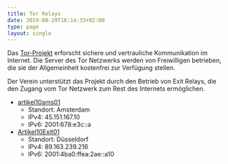 ```yaml
---
title: Tor Relays
date: 2019-08-29T16:14:33+02:00
type: page
layout: single
---
```


Das [Tor-Projekt] erforscht sichere und vertrauliche Kommunikation im Internet.
Die Server des Tor Netzwerks werden von Freiwilligen betrieben, die sie der
Allgemeinheit kostenfrei zur Verfügung stellen.

Der Verein unterstützt das Projekt durch den Betrieb von Exit Relays, die den
Zugang vom Tor Netzwerk zum Rest des Internets ermöglichen.

* [artikel10ams01][]
  * Standort: Amsterdam
  * IPv4: 45.151.167.10
  * IPv6: 2001:678:e3c::a
* [Artikel10Exit01][]
  * Standort: Düsseldorf
  * IPv4: 89.163.239.216
  * IPv6: 2001:4ba0:ffea:2ae::a10

[artikel10ams01]: https://metrics.torproject.org/rs.html#details/A14D96E6C4C3A5AF3D7E57AC0A85AE82BDFB0F4B
[Artikel10Exit01]: https://metrics.torproject.org/rs.html#details/DB6ADA8153DF6B148B1A8843B486E20354499650
[tor-projekt]: https://www.torproject.org/de/
